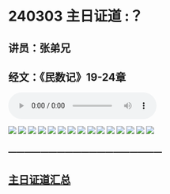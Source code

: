 # 240303 主日证道 :？
## 讲员：张弟兄
## 经文：《民数记》19-24章

<audio controls src="./240303.mp3"></audio>

![](./01.jpg)
![](./02.jpg)
![](./03.jpg)
![](./04.jpg)
![](./05.jpg)
![](./06.jpg)
![](./07.jpg)
![](./08.jpg)
![](./09.jpg)
![](./10.jpg)
![](./11.jpg)
![](./12.jpg)
![](./13.jpg)
![](./14.jpg)
![](./15.jpg)


### ———————————————————

## [主日证道汇总](https://nccchurch.github.io/Sermons/)


